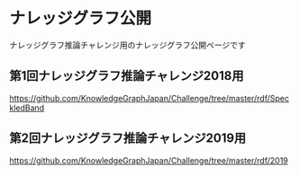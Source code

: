# ナレッジグラフ公開
ナレッジグラフ推論チャレンジ用のナレッジグラフ公開ページです  

## 第1回ナレッジグラフ推論チャレンジ2018用
https://github.com/KnowledgeGraphJapan/Challenge/tree/master/rdf/SpeckledBand

## 第2回ナレッジグラフ推論チャレンジ2019用  
https://github.com/KnowledgeGraphJapan/Challenge/tree/master/rdf/2019
 
